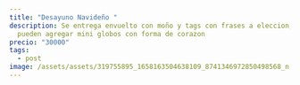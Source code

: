 ```yaml
---
title: "Desayuno Navideño "
description: Se entrega envuelto con moño y tags con frases a eleccion, se
  pueden agregar mini globos con forma de corazon
precio: "30000"
tags:
  - post
image: /assets/assets/319755895_1658163504638109_8741346972850498568_n.jpg
---
```

